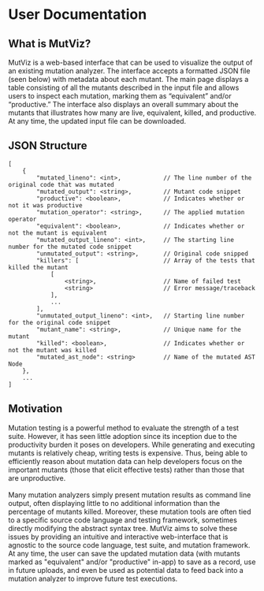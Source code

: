 # User Documentation

## What is MutViz?

MutViz is a web-based interface that can be used to visualize the output of an existing mutation analyzer. The interface accepts a formatted JSON file (seen below) with metadata about each mutant. The main page displays a table consisting of all the mutants described in the input file and allows users to inspect each mutation, marking them as “equivalent” and/or “productive.” The interface also displays an overall summary about the mutants that illustrates how many are live, equivalent, killed, and productive. At any time, the updated input file can be downloaded.

## JSON Structure

```
[
    {
        "mutated_lineno": <int>,            // The line number of the original code that was mutated
        "mutated_output": <string>,         // Mutant code snippet
        "productive": <boolean>,            // Indicates whether or not it was productive
        "mutation_operator": <string>,      // The applied mutation operator
        "equivalent": <boolean>,            // Indicates whether or not the mutant is equivalent
        "mutated_output_lineno": <int>,     // The starting line number for the mutated code snippet
        "unmutated_output": <string>,       // Original code snipped
        "killers": [                        // Array of the tests that killed the mutant
            [
                <string>,                   // Name of failed test
                <string>                    // Error message/traceback
            ],
            ...
        ],
        "unmutated_output_lineno": <int>,   // Starting line number for the original code snippet
        "mutant_name": <string>,            // Unique name for the mutant
        "killed": <boolean>,                // Indicates whether or not the mutant was killed
        "mutated_ast_node": <string>        // Name of the mutated AST Node
    },
    ...
]
```

## Motivation

Mutation testing is a powerful method to evaluate the strength of a test suite. However, it has seen little adoption since its inception due to the productivity burden it poses on developers. While generating and executing mutants is relatively cheap, writing tests is expensive. Thus, being able to efficiently reason about mutation data can help developers focus on the important mutants (those that elicit effective tests) rather than those that are unproductive.<br><br>
Many mutation analyzers simply present mutation results as command line output, often displaying little to no additional information than the percentage of mutants killed. Moreover, these mutation tools are often tied to a specific source code language and testing framework, sometimes directly modifying the abstract syntax tree. MutViz aims to solve these issues by providing an intuitive and interactive web-interface that is agnostic to the source code language, test suite, and mutation framework. At any time, the user can save the updated mutation data (with mutants marked as "equivalent" and/or "productive" in-app) to save as a record, use in future uploads, and even be used as potential data to feed back into a mutation analyzer to improve future test executions.
